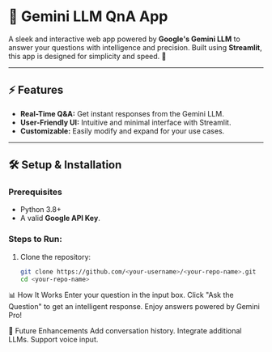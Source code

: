 # 🌟 Gemini LLM QnA App

A sleek and interactive web app powered by **Google's Gemini LLM** to answer your questions with intelligence and precision. Built using **Streamlit**, this app is designed for simplicity and speed. 🚀

---

## ⚡ Features
- **Real-Time Q&A:** Get instant responses from the Gemini LLM.
- **User-Friendly UI:** Intuitive and minimal interface with Streamlit.
- **Customizable:** Easily modify and expand for your use cases.

---

## 🛠️ Setup & Installation

### Prerequisites
- Python 3.8+
- A valid **Google API Key**.

### Steps to Run:
1. Clone the repository:
   ```bash
   git clone https://github.com/<your-username>/<your-repo-name>.git
   cd <your-repo-name>

📊 How It Works
Enter your question in the input box.
Click "Ask the Question" to get an intelligent response.
Enjoy answers powered by Gemini Pro!

🎯 Future Enhancements
Add conversation history.
Integrate additional LLMs.
Support voice input.

